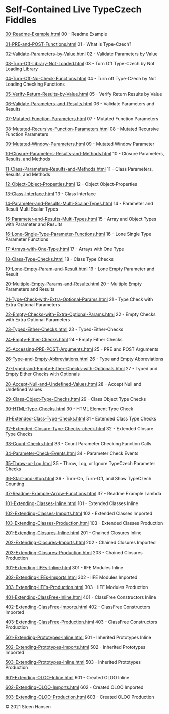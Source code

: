 
# Self-Contained Live TypeCzech Fiddles

[00-Readme-Example.html](
https://jsfiddle.net/steen_hansen/0xtpLwsc/?00-Readme-Example  
) 00 - Readme Example

[01-PRE-and-POST-Functions.html](
https://jsfiddle.net/steen_hansen/9u54vsd2/?01-PRE-and-POST-Functions    
) 01 - What is Type-Czech?

[02-Validate-Parameters-by-Value.html](
https://jsfiddle.net/steen_hansen/6zy89om1/?02-Validate-Parameters-by-Value         
) 02 - Validate Parameters by Value

[03-Turn-Off-Library-Not-Loaded.html](
https://jsfiddle.net/steen_hansen/m1tce27f/?03-Turn-Off-Library-Not-Loaded       
) 03 - Turn Off Type-Czech by Not Loading Library

[04-Turn-Off-No-Check-Functions.html](
https://jsfiddle.net/steen_hansen/nve4d3ah/?04-Turn-Off-No-Check-Functions       
) 04 - Turn off Type-Czech by Not Loading Checking Functions

[05-Verify-Return-Results-by-Value.html](
https://jsfiddle.net/steen_hansen/wrkvscqg/?05-Verify-Return-Results-by-Value       
) 05 - Verify Return Results by Value

[06-Validate-Parameters-and-Results.html](
https://jsfiddle.net/steen_hansen/jxrdom62/?06-Validate-Parameters-and-Results       
) 06 - Validate Parameters and Results

[07-Mutated-Function-Parameters.html](
https://jsfiddle.net/steen_hansen/abh0jkL1/?07-Mutated-Function-Parameters       
) 07 - Mutated Function Parameters

[08-Mutated-Recursive-Function-Parameters.html](
https://jsfiddle.net/steen_hansen/3pv5qwx8/?08-Mutated-Recursive-Function-Parameters       
) 08 - Mutated Recursive Function Parameters

[09-Mutated-Window-Parameters.html](
https://jsfiddle.net/steen_hansen/hrvucjzm/?09-Mutated-Window-Parameters       
) 09 - Mutated Window Parameter

[10-Closure-Parameters-Results-and-Methods.html](
https://jsfiddle.net/steen_hansen/r8L3mp40/?10-Closure-Parameters-Results-and-Methods       
) 10 - Closure Parameters, Results, and Methods

[11-Class-Parameters-Results-and-Methods.html](
https://jsfiddle.net/steen_hansen/Lhwov8y9/?11-Class-Parameters-Results-and-Methods       
) 11 - Class Parameters, Results, and Methods

[12-Object-Object-Properties.html](
https://jsfiddle.net/steen_hansen/qp29Ljd1/?12-Object-Object-Properties       
) 12 - Object Object-Properties

[13-Class-Interface.html](
https://jsfiddle.net/steen_hansen/og2sk4b9/?13-Class-Interface       
) 13 - Class Interface

[14-Parameter-and-Results-Multi-Scalar-Types.html](
https://jsfiddle.net/steen_hansen/rh79bLwa/?14-Parameter-and-Results-Multi-Scalar-Types       
) 14 - Parameter and Result Multi Scalar Types

[15-Parameter-and-Results-Multi-Types.html](
https://jsfiddle.net/steen_hansen/1ref2ot7/?15-Parameter-and-Results-Multi-Types         
) 15 - Array and Object Types with Parameter and Results

[16-Lone-Single-Type-Parameter-Functions.html](
https://jsfiddle.net/steen_hansen/zkhfLw0u/?16-Lone-Single-Type-Parameter-Functions       
) 16 - Lone Single Type Parameter Functions

[17-Arrays-with-One-Type.html](
https://jsfiddle.net/steen_hansen/bsw3yp5c/?17-Arrays-with-One-Type       
) 17 - Arrays with One Type

[18-Class-Type-Checks.html](
https://jsfiddle.net/steen_hansen/063wLqfs/?18-Class-Type-Checks       
) 18 - Class Type Checks

[19-Lone-Empty-Param-and-Result.html](
https://jsfiddle.net/steen_hansen/x8h6dvj5/?19-Lone-Empty-Param-and-Result    
) 19 - Lone Empty Parameter and Result

[20-Multiple-Empty-Params-and-Results.html](
https://jsfiddle.net/steen_hansen/b7cfsz9y/?20-Multiple-Empty-Params-and-Results      
) 20 - Multiple Empty Parameters and Results

[21-Type-Check-with-Extra-Optional-Params.html](
https://jsfiddle.net/steen_hansen/Lwn504es/?21-Type-Check-with-Extra-Optional-Params    
) 21 - Type Check with Extra Optional Parameters

[22-Empty-Checks-with-Extra-Optional-Params.html](
https://jsfiddle.net/steen_hansen/hjxekf63/?22-Empty-Checks-with-Extra-Optional-Params    
) 22 - Empty Checks with Extra Optional Parameters

[23-Typed-Either-Checks.html](
https://jsfiddle.net/steen_hansen/ntrsobk3/?23-Typed-Either-Checks          
) 23 - Typed-Either-Checks

[24-Empty-Either-Checks.html](
https://jsfiddle.net/steen_hansen/1dL76zws/?24-Empty-Either-Checks      
) 24 - Empty Either Checks

[25-Accessing-PRE-POST-Arguments.html](
https://jsfiddle.net/steen_hansen/8ep7fzu5/?25-Accessing-PRE-POST-Arguments          
) 25 - PRE and POST Arguments

[26-Type-and-Empty-Abbreviations.html](
https://jsfiddle.net/steen_hanse/4a1r03he/?26-Type-and-Empty-Abbreviations           
) 26 - Type and Empty Abbreviations

[27-Typed-and-Empty-Either-Checks-with-Optionals.html](
https://jsfiddle.net/steen_hansen/tdL7hwgc/?27-Typed-and-Empty-Either-Checks-with-Optionals      
) 27 - Typed and Empty Either Checks with Optionals

[28-Accept-Null-and-Undefined-Values.html](
https://jsfiddle.net/steen_hansen/zdk1wjgn/?28-Accept-Null-and-Undefined-Values   
) 28 - Accept Null and Undefined Values

[29-Class-Object-Type-Checks.html](
https://jsfiddle.net/steen_hansen/27kvuft1/?29-Class-Object-Type-Checks     
) 29 - Class Object Type Checks

[30-HTML-Type-Checks.html](
https://jsfiddle.net/steen_hansen/qkjvpoce/?30-HTML-Type-Checks           
) 30 - HTML Element Type Check

[31-Extended-Class-Type-Checks.html](
https://jsfiddle.net/steen_hansen/pv7Lt19b/?31-Extended-Class-Type-Checks         
) 31 - Extended Class Type Checks

[32-Extended-Closure-Type-Checks-check.html](
https://jsfiddle.net/steen_hansen/1qfjLhsx/?32-Extended-Closure-Type-Checks-check   
) 32 - Extended Closure Type Checks

[33-Count-Checks.html](
https://jsfiddle.net/steen_hansen/gr1bucdp/?33-Count-Checks           
) 33 - Count Parameter Checking Function Calls

[34-Parameter-Check-Events.html](
https://jsfiddle.net/steen_hansen/9Lvnhdmq/?34-Parameter-Check-Events      
) 34 - Parameter Check Events

[35-Throw-or-Log.html](
https://jsfiddle.net/steen_hansen/ep3snb8z/?35-Throw-or-Log             
) 35 - Throw, Log, or Ignore TypeCzech Parameter Checks

[36-Start-and-Stop.html](
https://jsfiddle.net/steen_hansen/f19s52xr/?36-Start-and-Stop                 
) 36 - Turn-On, Turn-Off, and Show TypeCzech Counting


[37-Readme-Example-Arrow-Functions.html](
https://jsfiddle.net/steen_hansen/cwfsubtv/?37-Readme-Example-Arrow-Functions        
) 37 - Readme Example Lambda








[101-Extending-Classes-Inline.html](
https://jsfiddle.net/steen_hansen/cnLrm6ad/?101-Extending-Classes-Inline           
) 101 - Extended Classes Inline

[102-Extending-Classes-Imports.html](
https://jsfiddle.net/steen_hansen/rs4nqL7k/?102-Extending-Classes-Imports  
) 102 - Extended Classes Imported

[103-Extending-Classes-Production.html](
https://jsfiddle.net/steen_hansen/37mysdz8/?103-Extending-Classes-Production       
) 103 - Extended Classes Production







[201-Extending-Closures-Inline.html](
https://jsfiddle.net/steen_hansen/6n5pb9eh/?201-Extending-Closures-Inline     
) 201 - Chained Closures Inline

[202-Extending-Closures-Imports.html](
https://jsfiddle.net/steen_hansen/msqcya0f/?202-Extending-Closures-Imports      
) 202 - Chained Closures Imported

[203-Extending-Closures-Production.html](
https://jsfiddle.net/steen_hansen/ym2vk1tf/?203-Extending-Closures-Production    
) 203 - Chained Closures Production






[301-Extending-IIFEs-Inline.html](
https://jsfiddle.net/steen_hansen/r26xjw8q/?301-Extending-IIFEs-Inline             
) 301 - IIFE Modules Inline


[302-Extending-IIFEs-Imports.html](
https://jsfiddle.net/steen_hansen/ug3f1pqr/?302-Extending-IIFEs-Imports         
) 302 - IIFE Modules Imported

[303-Extending-IIFEs-Production.html](
https://jsfiddle.net/steen_hansen/wrvze5o4/?303-Extending-IIFEs-Production         
) 303 - IIFE Modules Production





[401-Extending-ClassFree-Inline.html](
https://jsfiddle.net/steen_hansen/xsyu1Lma/?401-Extending-ClassFree-Inline          
) 401 - ClassFree Constructors Inline

[402-Extending-ClassFree-Imports.html](
https://jsfiddle.net/steen_hansen/pyqxrs57/?402-Extending-ClassFree-Imports          
) 402 - ClassFree Constructors Imported

[403-Extending-ClassFree-Production.html](
https://jsfiddle.net/steen_hansen/57tpy1wm/?403-Extending-ClassFree-Production          
) 403 - ClassFree Constructors Production







[501-Extending-Prototypes-Inline.html](
https://jsfiddle.net/steen_hansen/gn38a4k9/?501-Extending-Prototypes-Inline              
) 501 - Inherited Prototypes Inline

[502-Extending-Prototypes-Imports.html](
https://jsfiddle.net/steen_hansen/retqdosm/?502-Extending-Prototypes-Imports         
) 502 - Inherited Prototypes Imported

[503-Extending-Prototypes-Inline.html](
https://jsfiddle.net/steen_hansen/2paqh67m/?503-Extending-Prototypes-Production           
) 503 - Inherited Prototypes Production




[601-Extending-OLOO-Inline.html](
https://jsfiddle.net/steen_hansen/guw701xv/?601-Created-OLOO-Inline           
) 601 - Created OLOO Inline

[602-Extending-OLOO-Imports.html](
https://jsfiddle.net/steen_hansen/b2qpL9rt/?602-Extending-OLOO-Imports         
) 602 - Created OLOO Imported

[603-Extending-OLOO-Production.html](
https://jsfiddle.net/steen_hansen/ktezbg7c/?603-Extending-OLOO-Production       
) 603 - Created OLOO Production

&copy; 2021 Steen Hansen

